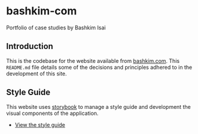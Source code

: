 # bashkim-com

Portfolio of case studies by Bashkim Isai

## Introduction

This is the codebase for the website available from [bashkim.com](https://wwww.bashkim.com/). This `README.md` file details some of the decisions and principles adhered to in the development of this site.

## Style Guide

This website uses [storybook](https://storybook.js.org/) to manage a style guide and development the visual components of the application.

- [View the style guide](https://styleguide.bashkim.com/)
